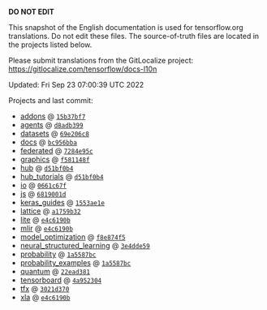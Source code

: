 __DO NOT EDIT__

This snapshot of the English documentation is used for tensorflow.org
translations. Do not edit these files. The source-of-truth files are located in
the projects listed below.

Please submit translations from the GitLocalize project: https://gitlocalize.com/tensorflow/docs-l10n

Updated: Fri Sep 23 07:00:39 UTC 2022

Projects and last commit:

- [addons](https://github.com/tensorflow/addons/tree/master/docs) @ <a href='https://github.com/tensorflow/addons/commit/15b37bf73c1621a857f9e38d8ad1522d64b93be4'><code>15b37bf7</code></a>
- [agents](https://github.com/tensorflow/agents/tree/master/docs) @ <a href='https://github.com/tensorflow/agents/commit/d8adb399d06aa2a6b4a77d931ec8a85b4b5ab2b7'><code>d8adb399</code></a>
- [datasets](https://github.com/tensorflow/datasets/tree/master/docs) @ <a href='https://github.com/tensorflow/datasets/commit/69e206c8beffad28d487b54d8730b23e2601e477'><code>69e206c8</code></a>
- [docs](https://github.com/tensorflow/docs/tree/master/site/en) @ <a href='https://github.com/tensorflow/docs/commit/bc956bbade1bae57651ffed801f2fe5ab0617047'><code>bc956bba</code></a>
- [federated](https://github.com/tensorflow/federated/tree/main/docs) @ <a href='https://github.com/tensorflow/federated/commit/7284e95cda23b4152526869a09612d6b5794a134'><code>7284e95c</code></a>
- [graphics](https://github.com/tensorflow/graphics/tree/master/tensorflow_graphics/g3doc) @ <a href='https://github.com/tensorflow/graphics/commit/f581148fe3b94d4d2f9f16dcb2b651ebcf5d2bf5'><code>f581148f</code></a>
- [hub](https://github.com/tensorflow/hub/tree/master/docs) @ <a href='https://github.com/tensorflow/hub/commit/d51bf0b49293a554100cc390318a073745c91b9f'><code>d51bf0b4</code></a>
- [hub_tutorials](https://github.com/tensorflow/hub/tree/master/examples/colab) @ <a href='https://github.com/tensorflow/hub/commit/d51bf0b49293a554100cc390318a073745c91b9f'><code>d51bf0b4</code></a>
- [io](https://github.com/tensorflow/io/tree/master/docs) @ <a href='https://github.com/tensorflow/io/commit/0661c67f8e7f9e33aca9179afbadee71dd48171c'><code>0661c67f</code></a>
- [js](https://github.com/tensorflow/tfjs-website/tree/master/docs) @ <a href='https://github.com/tensorflow/tfjs-website/commit/6819001d8e60adcca15455ea965b76ec3ec98025'><code>6819001d</code></a>
- [keras_guides](https://github.com/tensorflow/docs/tree/snapshot-keras/site/en/guide/keras) @ <a href='https://github.com/tensorflow/docs/commit/1553ae1e4a149be71703e2ee60173b3d1e0e8c00'><code>1553ae1e</code></a>
- [lattice](https://github.com/tensorflow/lattice/tree/master/docs) @ <a href='https://github.com/tensorflow/lattice/commit/a1759b3243131cafca37d46b1977362dec8abee3'><code>a1759b32</code></a>
- [lite](https://github.com/tensorflow/tensorflow/tree/master/tensorflow/lite/g3doc) @ <a href='https://github.com/tensorflow/tensorflow/commit/e4c6190bc64ad56eedc4f905528bc2ff5442863c'><code>e4c6190b</code></a>
- [mlir](https://github.com/tensorflow/tensorflow/tree/master/tensorflow/compiler/mlir/g3doc) @ <a href='https://github.com/tensorflow/tensorflow/commit/e4c6190bc64ad56eedc4f905528bc2ff5442863c'><code>e4c6190b</code></a>
- [model_optimization](https://github.com/tensorflow/model-optimization/tree/master/tensorflow_model_optimization/g3doc) @ <a href='https://github.com/tensorflow/model-optimization/commit/f8e874f552dc0f8677e51e300aabf2c806e0717a'><code>f8e874f5</code></a>
- [neural_structured_learning](https://github.com/tensorflow/neural-structured-learning/tree/master/g3doc) @ <a href='https://github.com/tensorflow/neural-structured-learning/commit/3e4dde59f16e5a2818c87d62a22447416a957882'><code>3e4dde59</code></a>
- [probability](https://github.com/tensorflow/probability/tree/main/tensorflow_probability/g3doc) @ <a href='https://github.com/tensorflow/probability/commit/1a5587bcb7a3a3d6f43834715a47aecf467a3174'><code>1a5587bc</code></a>
- [probability_examples](https://github.com/tensorflow/probability/tree/main/tensorflow_probability/examples/jupyter_notebooks) @ <a href='https://github.com/tensorflow/probability/commit/1a5587bcb7a3a3d6f43834715a47aecf467a3174'><code>1a5587bc</code></a>
- [quantum](https://github.com/tensorflow/quantum/tree/master/docs) @ <a href='https://github.com/tensorflow/quantum/commit/22ead381acb6446d11b4be17e03d8a57fe59a429'><code>22ead381</code></a>
- [tensorboard](https://github.com/tensorflow/tensorboard/tree/master/docs) @ <a href='https://github.com/tensorflow/tensorboard/commit/4a95230498fe30493bbc125aa9e190c72e620c3d'><code>4a952304</code></a>
- [tfx](https://github.com/tensorflow/tfx/tree/master/docs) @ <a href='https://github.com/tensorflow/tfx/commit/3021d37074419718ceed3b1608622b311fe75065'><code>3021d370</code></a>
- [xla](https://github.com/tensorflow/tensorflow/tree/master/tensorflow/compiler/xla/g3doc) @ <a href='https://github.com/tensorflow/tensorflow/commit/e4c6190bc64ad56eedc4f905528bc2ff5442863c'><code>e4c6190b</code></a>

